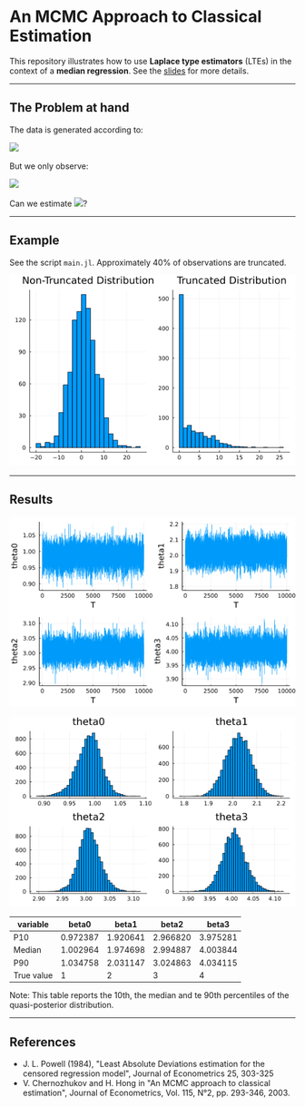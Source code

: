 # An MCMC Approach to Classical Estimation

This repository illustrates how to use **Laplace type estimators** (LTEs) in the
context of a **median regression**. See the [slides](https://github.com/JulienPascal/MCMC_Approach_Classical_Estimation/blob/julia.1.6/main.pdf) for more details.

---

## The Problem at hand
The data is generated according to:

<img src="https://render.githubusercontent.com/render/math?math=y*=X\beta%2Bu">

But we only observe:

<img src="https://render.githubusercontent.com/render/math?math=y=\max(0,y*)">

Can we estimate <img src="https://render.githubusercontent.com/render/math?math=\beta">?

---

## Example
See the script `main.jl`. Approximately 40% of observations are truncated.

![alt text](https://github.com/JulienPascal/MCMC_Approach_Classical_Estimation/blob/julia.1.6/output/censoring.png)

---

## Results

![alt text](https://github.com/JulienPascal/MCMC_Approach_Classical_Estimation/blob/julia.1.6/output/chains.png)

![alt text](https://github.com/JulienPascal/MCMC_Approach_Classical_Estimation/blob/julia.1.6/output/histograms.png)

| variable   | beta0    | beta1    | beta2    | beta3    |
|------------|----------|----------|----------|----------|
| P10        | 0.972387 | 1.920641 | 2.966820 | 3.975281 |
| Median     | 1.002964 | 1.974698 | 2.994887 | 4.003844 |
| P90        | 1.034758 | 2.031147 | 3.024863 | 4.034115 |
| True value | 1        | 2        | 3        | 4        |


Note: This table reports the 10th, the median and te 90th percentiles of the quasi-posterior distribution.

---

## References
* J. L. Powell (1984), "Least Absolute Deviations estimation for the censored regression model", Journal of Econometrics 25, 303-325
* V. Chernozhukov and H. Hong in "An MCMC approach to classical estimation", Journal of Econometrics, Vol. 115, N°2, pp. 293-346, 2003.
